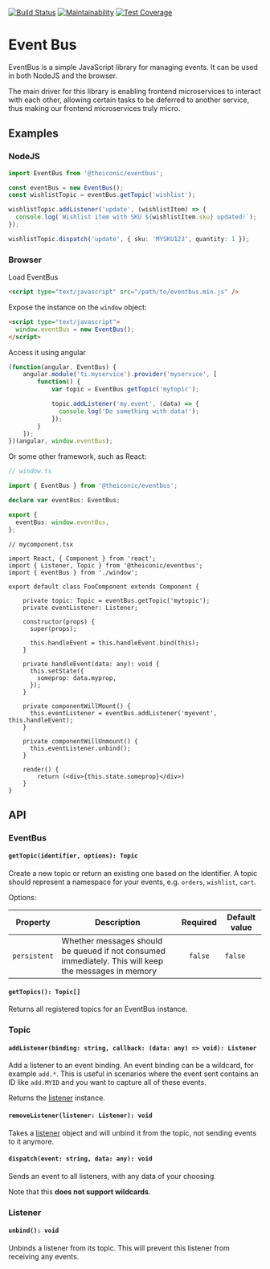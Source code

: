 [![Build Status](https://travis-ci.org/theiconic/event-bus.svg?branch=master)](https://travis-ci.org/theiconic/event-bus)
[![Maintainability](https://api.codeclimate.com/v1/badges/a7872af6085afca4e71e/maintainability)](https://codeclimate.com/github/theiconic/event-bus/maintainability)
[![Test Coverage](https://api.codeclimate.com/v1/badges/a7872af6085afca4e71e/test_coverage)](https://codeclimate.com/github/theiconic/event-bus/test_coverage)

# Event Bus


EventBus is a simple JavaScript library for managing events. It can be used in both NodeJS and the browser.

The main driver for this library is enabling frontend microservices to interact with each other, allowing certain tasks to be deferred to another service, thus making our frontend microservices truly micro.

## Examples

### NodeJS

```typescript
import EventBus from '@theiconic/eventbus';

const eventBus = new EventBus();
const wishlistTopic = eventBus.getTopic('wishlist');

wishlistTopic.addListener('update', (wishlistItem) => {
  console.log(`Wishlist item with SKU ${wishlistItem.sku} updated!`);
});

wishlistTopic.dispatch('update', { sku: 'MYSKU123', quantity: 1 });
```

### Browser

Load EventBus

```html
<script type="text/javascript" src="/path/to/eventbus.min.js" />
```

Expose the instance on the `window` object:

```html
<script type="text/javascript">
  window.eventBus = new EventBus();
</script>
```

Access it using angular

```javascript
(function(angular, EventBus) {
    angular.module('ti.myservice').provider('myservice', [
        function() {
            var topic = EventBus.getTopic('mytopic');

            topic.addListener('my.event', (data) => {
              console.log('Do something with data!');
            });
        }
    ]);
})(angular, window.eventBus);
```

Or some other framework, such as React:

```typescript
// window.ts

import { EventBus } from '@theiconic/eventbus';

declare var eventBus: EventBus;

export {
  eventBus: window.eventBus,
};
```

```tsx
// mycomponent.tsx

import React, { Component } from 'react';
import { Listener, Topic } from '@theiconic/eventbus';
import { eventBus } from './window';

export default class FooComponent extends Component {
    
    private topic: Topic = eventBus.getTopic('mytopic');
    private eventListener: Listener;

    constructor(props) {
      super(props);

      this.handleEvent = this.handleEvent.bind(this);
    }

    private handleEvent(data: any): void {
      this.setState({
        someprop: data.myprop,
      });
    }

    private componentWillMount() {
      this.eventListener = eventBus.addListener('myevent', this.handleEvent);
    }

    private componentWillUnmount() {
      this.eventListener.unbind();
    }

    render() {
        return (<div>{this.state.someprop}</div>)
    }
}
```

## API

### EventBus

#### `getTopic(identifier, options): Topic`

Create a new topic or return an existing one based on the identifier. A topic should represent a namespace for your events, e.g. `orders`, `wishlist`, `cart`.

Options:

| Property | Description | Required | Default value |
|----------|-------------|:--------:|---------------|
| `persistent` | Whether messages should be queued if not consumed immediately. This will keep the messages in memory | `false` | `false` |

#### `getTopics(): Topic[]`

Returns all registered topics for an EventBus instance.

### Topic

#### `addListener(binding: string, callback: (data: any) => void): Listener`

Add a listener to an event binding. An event binding can be a wildcard, for example `add.*`. This is useful in scenarios where the event sent contains an ID like `add.MYID` and you want to capture all of these events.

Returns the [listener](#listener) instance.

#### `removeListener(listener: Listener): void`

Takes a [listener](#listener) object and will unbind it from the topic, not sending events to it anymore.

#### `dispatch(event: string, data: any): void`

Sends an event to all listeners, with any data of your choosing. 

Note that this **does not support wildcards**.

### Listener

#### `unbind(): void`

Unbinds a listener from its topic. This will prevent this listener from receiving any events.
